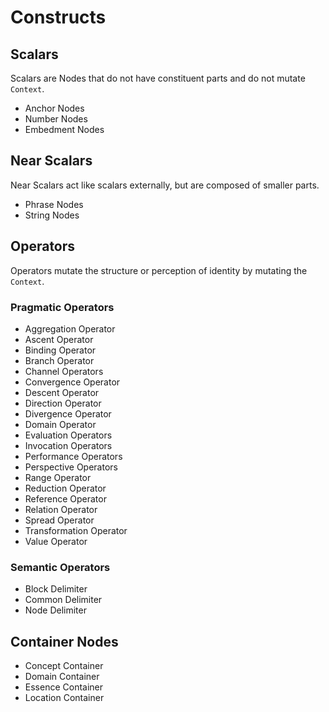 # Constructs



## Scalars

Scalars are Nodes that do not have constituent parts and do not mutate `Context`.

 - Anchor Nodes
 - Number Nodes
 - Embedment Nodes

## Near Scalars

Near Scalars act like scalars externally, but are composed of smaller parts.

 - Phrase Nodes
 - String Nodes

## Operators

Operators mutate the structure or perception of identity by mutating the `Context`.

### Pragmatic Operators
 - Aggregation Operator
 - Ascent Operator
 - Binding Operator
 - Branch Operator
 - Channel Operators
 - Convergence Operator
 - Descent Operator
 - Direction Operator
 - Divergence Operator
 - Domain Operator
 - Evaluation Operators
 - Invocation Operators
 - Performance Operators
 - Perspective Operators
 - Range Operator
 - Reduction Operator
 - Reference Operator
 - Relation Operator
 - Spread Operator
 - Transformation Operator
 - Value Operator
### Semantic Operators
 - Block Delimiter
 - Common Delimiter
 - Node Delimiter
## Container Nodes
 - Concept Container
 - Domain Container
 - Essence Container
 - Location Container
